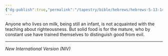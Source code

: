 ```yaml
---
{"dg-publish":true,"permalink":"/tapestry/bible/hebrews/hebrews-5-13-14/","title":"Hebrews 5:13-14","hide":true,"tags":["bible-verse"],"dgHomeLink":true,"dgShowLocalGraph":true,"dgEnableSearch":true}
---
```



Anyone who lives on milk, being still an infant, is not acquainted with the teaching about righteousness. But solid food is for the mature, who by constant use have trained themselves to distinguish good from evil.

---
*New International Version (NIV)*
